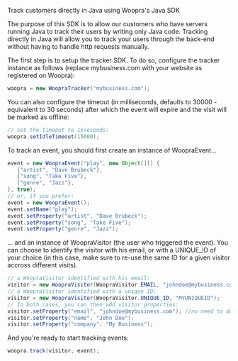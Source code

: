 Track customers directly in Java using Woopra's Java SDK

The purpose of this SDK is to allow our customers who have servers running Java to track their users by writing only Java code. Tracking directly in Java will allow you to track your users through the back-end without having to handle http requests manually.

The first step is to setup the tracker SDK. To do so, configure the tracker instance as follows (replace mybusiness.com with your website as registered on Woopra):
``` java
woopra = new WoopraTracker("mybusiness.com");
```
You can also configure the timeout (in milliseconds, defaults to 30000 - equivalent to 30 seconds) after which the event will expire and the visit will be marked as offline:
``` java
// set the timeout to 15seconds:
woopra.setIdleTimeout(15000);
```
To track an event, you should first create an instance of WoopraEvent...
``` java
event = new WoopraEvent("play", new Object[][] {
   {"artist", "Dave Brubeck"},
   {"song", "Take Five"},
   {"genre", "Jazz"},
}, true);
// or, if you prefer:
event = new WoopraEvent();
event.setName("play");
event.setProperty("artist", "Dave Brubeck");
event.setProperty("song", "Take Five");
event.setProperty("genre", "Jazz");
```
... and an instance of WoopraVisitor (the user who triggered the event). You can choose to identify the visitor with his email, or with a UNIQUE_ID of your choice (in this case, make sure to re-use the same ID for a given visitor accross different visits).
``` java
// a WoopraVisitor identified with his email:
visitor = new WoopraVisitor(WoopraVisitor.EMAIL, "johndoe@mybusiness.com");
// a WoopraVisitor identified with a unique ID:
visitor = new WoopraVisitor(WoopraVisitor.UNIQUE_ID, "MYUNIQUEID");
// In both cases, you can then add visitor properties:
visitor.setProperty("email", "johndoe@mybusiness.com"); //no need to do that if you identified the user with his email
visitor.setProperty("name", "John Doe");
visitor.setProperty("company": "My Business");
```
And you're ready to start tracking events:
``` java
woopra.track(visitor, event);
```